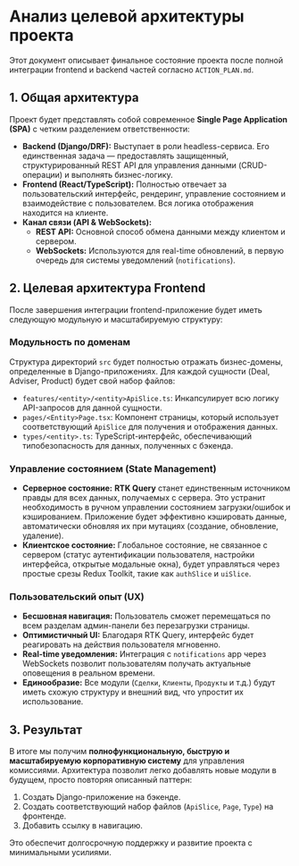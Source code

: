 # Анализ целевой архитектуры проекта

Этот документ описывает финальное состояние проекта после полной интеграции frontend и backend частей согласно `ACTION_PLAN.md`.

## 1. Общая архитектура

Проект будет представлять собой современное **Single Page Application (SPA)** с четким разделением ответственности:

*   **Backend (Django/DRF):** Выступает в роли headless-сервиса. Его единственная задача — предоставлять защищенный, структурированный REST API для управления данными (CRUD-операции) и выполнять бизнес-логику.
*   **Frontend (React/TypeScript):** Полностью отвечает за пользовательский интерфейс, рендеринг, управление состоянием и взаимодействие с пользователем. Вся логика отображения находится на клиенте.
*   **Канал связи (API & WebSockets):**
    *   **REST API:** Основной способ обмена данными между клиентом и сервером.
    *   **WebSockets:** Используются для real-time обновлений, в первую очередь для системы уведомлений (`notifications`).

## 2. Целевая архитектура Frontend

После завершения интеграции frontend-приложение будет иметь следующую модульную и масштабируемую структуру:

### Модульность по доменам
Структура директорий `src` будет полностью отражать бизнес-домены, определенные в Django-приложениях. Для каждой сущности (Deal, Adviser, Product) будет свой набор файлов:
*   `features/<entity>/<entity>ApiSlice.ts`: Инкапсулирует всю логику API-запросов для данной сущности.
*   `pages/<Entity>Page.tsx`: Компонент страницы, который использует соответствующий `ApiSlice` для получения и отображения данных.
*   `types/<entity>.ts`: TypeScript-интерфейс, обеспечивающий типобезопасность для данных, полученных с бэкенда.

### Управление состоянием (State Management)
*   **Серверное состояние:** **RTK Query** станет единственным источником правды для всех данных, получаемых с сервера. Это устранит необходимость в ручном управлении состоянием загрузки/ошибок и кэшированием. Приложение будет эффективно кэшировать данные, автоматически обновляя их при мутациях (создание, обновление, удаление).
*   **Клиентское состояние:** Глобальное состояние, не связанное с сервером (статус аутентификации пользователя, настройки интерфейса, открытые модальные окна), будет управляться через простые срезы Redux Toolkit, такие как `authSlice` и `uiSlice`.

### Пользовательский опыт (UX)
*   **Бесшовная навигация:** Пользователь сможет перемещаться по всем разделам админ-панели без перезагрузки страницы.
*   **Оптимистичный UI:** Благодаря RTK Query, интерфейс будет реагировать на действия пользователя мгновенно.
*   **Real-time уведомления:** Интеграция с `notifications` app через WebSockets позволит пользователям получать актуальные оповещения в реальном времени.
*   **Единообразие:** Все модули (`Сделки`, `Клиенты`, `Продукты` и т.д.) будут иметь схожую структуру и внешний вид, что упростит их использование.

## 3. Результат

В итоге мы получим **полнофункциональную, быструю и масштабируемую корпоративную систему** для управления комиссиями. Архитектура позволит легко добавлять новые модули в будущем, просто повторяя описанный паттерн:
1.  Создать Django-приложение на бэкенде.
2.  Создать соответствующий набор файлов (`ApiSlice`, `Page`, `Type`) на фронтенде.
3.  Добавить ссылку в навигацию.

Это обеспечит долгосрочную поддержку и развитие проекта с минимальными усилиями.

